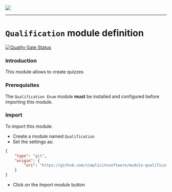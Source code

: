 <!--
 ___ _            _ _    _ _    __
/ __(_)_ __  _ __| (_)__(_) |_ /_/
\__ \ | '  \| '_ \ | / _| |  _/ -_)
|___/_|_|_|_| .__/_|_\__|_|\__\___|
            |_| 
-->
![](https://docs.simplicite.io//logos/logo250.png)
* * *

`Qualification` module definition
============================

[![Quality Gate Status](https://sonarcloud.io/api/project_badges/measure?project=simplicite_module-qualification&metric=alert_status)](https://sonarcloud.io/dashboard?id=simplicite_module-qualification)

### Introduction

This module allows to create quizzes

### Prerequisites

The `Qualification Enum` module **must** be installed and configured before importing this module.

### Import

To import this module:

- Create a module named `Qualification`
- Set the settings as:

```json
{
	"type": "git",
	"origin": {
		"uri": "https://github.com/simplicitesoftware/module-qualification.git"
	}
}
```

- Click on the _Import module_ button

